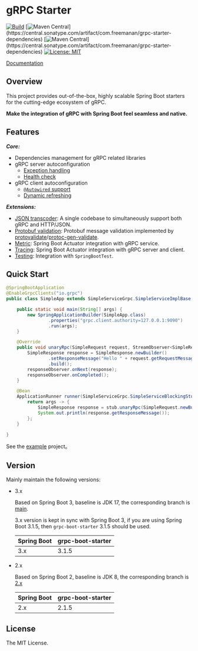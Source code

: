 # gRPC Starter

[![Build](https://img.shields.io/github/actions/workflow/status/DanielLiu1123/grpc-starter/build.yml?branch=main)](https://github.com/DanielLiu1123/grpc-starter/actions)
[![Maven Central](https://img.shields.io/maven-central/v/com.freemanan/grpc-starter-dependencies?versionPrefix=3.)](https://central.sonatype.com/artifact/com.freemanan/grpc-starter-dependencies)
[![Maven Central](https://img.shields.io/maven-central/v/com.freemanan/grpc-starter-dependencies?versionPrefix=2.)](https://central.sonatype.com/artifact/com.freemanan/grpc-starter-dependencies)
[![License: MIT](https://img.shields.io/badge/License-MIT-yellow.svg)](https://opensource.org/licenses/MIT)

[Documentation](https://danielliu1123.github.io/grpc-starter)

## Overview

This project provides out-of-the-box, highly scalable Spring Boot starters for the cutting-edge ecosystem of gRPC.

**Make the integration of gRPC with Spring Boot feel seamless and native.**

## Features

***Core:***

- Dependencies management for gRPC related libraries
- gRPC server autoconfiguration
    - [Exception handling](https://danielliu1123.github.io/grpc-starter/#/en-us/server/exception-handling)
    - [Health check](https://danielliu1123.github.io/grpc-starter/#/en-us/server/health-check)
- gRPC client autoconfiguration
    - [`@Autowired` support](https://danielliu1123.github.io/grpc-starter/#/en-us/client/onboarding)
    - [Dynamic refreshing](https://danielliu1123.github.io/grpc-starter/#/en-us/client/dynamic-refresh)

***Extensions:***

- [JSON transcoder](https://danielliu1123.github.io/grpc-starter/#/en-us/extension/json-transcoder): A single codebase to simultaneously support both gRPC and HTTP/JSON.
- [Protobuf validation](https://danielliu1123.github.io/grpc-starter/#/en-us/extension/protobuf-validation): Protobuf message validation implemented by [protovalidate](https://github.com/bufbuild/protovalidate-java)/[protoc-gen-validate](https://github.com/bufbuild/protoc-gen-validate).
- [Metric](https://danielliu1123.github.io/grpc-starter/#/en-us/extension/metrics): Spring Boot Actuator integration with gRPC service.
- [Tracing](https://danielliu1123.github.io/grpc-starter/#/en-us/extension/tracing): Spring Boot Actuator integration with gRPC server and client.
- [Testing](https://danielliu1123.github.io/grpc-starter/#/en-us/extension/test): Integration with `SpringBootTest`.

## Quick Start

```java
@SpringBootApplication
@EnableGrpcClients("io.grpc")
public class SimpleApp extends SimpleServiceGrpc.SimpleServiceImplBase {

    public static void main(String[] args) {
        new SpringApplicationBuilder(SimpleApp.class)
                .properties("grpc.client.authority=127.0.0.1:9090")
                .run(args);
    }

    @Override
    public void unaryRpc(SimpleRequest request, StreamObserver<SimpleResponse> responseObserver) {
        SimpleResponse response = SimpleResponse.newBuilder()
                .setResponseMessage("Hello " + request.getRequestMessage())
                .build();
        responseObserver.onNext(response);
        responseObserver.onCompleted();
    }

    @Bean
    ApplicationRunner runner(SimpleServiceGrpc.SimpleServiceBlockingStub stub) {
        return args -> {
            SimpleResponse response = stub.unaryRpc(SimpleRequest.newBuilder().setRequestMessage("World!").build());
            System.out.println(response.getResponseMessage());
        };
    }

}
```

See the [example](examples/simple) project。

## Version

Mainly maintain the following versions:

- 3.x

  Based on Spring Boot 3, baseline is JDK 17, the corresponding branch
  is [main](https://github.com/DanielLiu1123/grpc-starter/).

  3.x version is kept in sync with Spring Boot 3,
  if you are using Spring Boot 3.1.5, then `grpc-boot-starter` 3.1.5 should be used.

  | Spring Boot | grpc-boot-starter |
  |-------------|-------------------|
  | 3.x         | 3.1.5             |

- 2.x

  Based on Spring Boot 2, baseline is JDK 8, the corresponding branch
  is [2.x](https://github.com/DanielLiu1123/grpc-starter/tree/2.x)

  | Spring Boot | grpc-boot-starter |
  |-------------|-------------------|
  | 2.x         | 2.1.5             |

## License

The MIT License.
